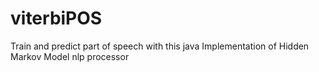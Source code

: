 # viterbiPOS
Train and predict part of speech with this java Implementation of Hidden Markov Model nlp processor
